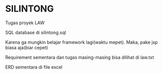SILINTONG
=========
Tugas proyek LAW

SQL database di silintong.sql

Karena ga mungkin belajar framework lagi(waktu mepet). Maka, pake jsp biasa aja(biar cepet)

Requirement sementara dan tugas masing-masing bisa dilihat di law.txt

ERD sementara di file excel
